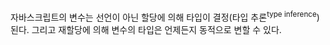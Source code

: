 자바스크립트의 변수는 선언이 아닌 할당에 의해 타입이 결정(타입 추론<sup>type inference</sup>)된다. 그리고 재할당에 의해 변수의 타입은 언제든지 동적으로 변할 수 있다.